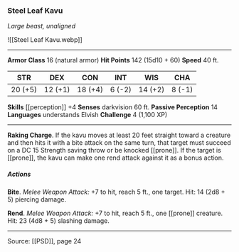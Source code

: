 ### Steel Leaf Kavu
_Large beast, unaligned_

![[Steel Leaf Kavu.webp]]




---

**Armor Class** 16 (natural armor)
**Hit Points** 142 (15d10 + 60)
**Speed** 40 ft.

| STR     | DEX     | CON     | INT     | WIS     | CHA     |
|---------|---------|---------|---------|---------|---------|
| 20 (+5) | 12 (+1) | 18 (+4) | 6 (-2) | 14 (+2) | 8 (-1) |

**Skills** [[perception]] +4
**Senses** darkvision 60 ft.
**Passive Perception** 14
**Languages** understands Elvish
**Challenge** 4 (1,100 XP)

---

**Raking Charge**. If the kavu moves at least 20 feet straight toward a creature and then hits it with a bite attack on the same turn, that target must succeed on a DC 15 Strength saving throw or be knocked [[prone]]. If the target is [[prone]], the kavu can make one rend attack against it as a bonus action.

##### Actions
**Bite**. _Melee Weapon Attack:_ +7 to hit, reach 5 ft., one target. Hit: 14 (2d8 + 5) piercing damage.

**Rend**. _Melee Weapon Attack:_ +7 to hit, reach 5 ft., one [[prone]] creature. Hit: 23 (4d8 + 5) slashing damage.


---

Source: [[PSD]], page 24